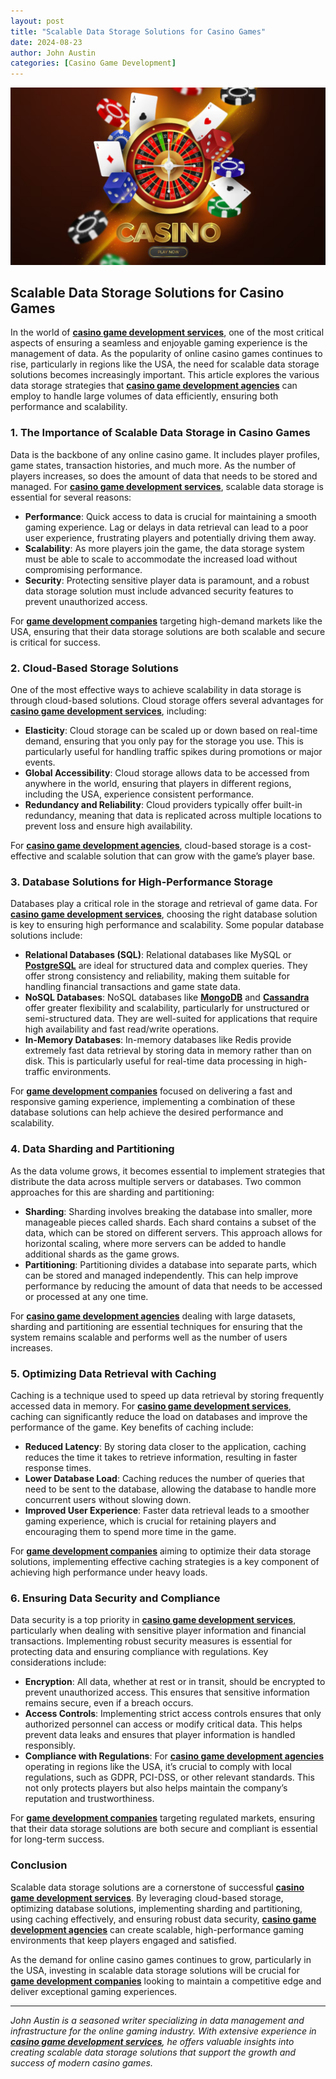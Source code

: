 ```yaml
---
layout: post
title: "Scalable Data Storage Solutions for Casino Games"
date: 2024-08-23
author: John Austin
categories: [Casino Game Development]
---
```

![Casino Games](https://github.com/akashpalve007/prod-website-images/blob/main/Casino%20Games%20(1).png?raw=true)

## Scalable Data Storage Solutions for Casino Games

In the world of [**casino game development services**](https://sdlccorp.com/services/games/casino-game-development-company/), one of the most critical aspects of ensuring a seamless and enjoyable gaming experience is the management of data. As the popularity of online casino games continues to rise, particularly in regions like the USA, the need for scalable data storage solutions becomes increasingly important. This article explores the various data storage strategies that [**casino game development agencies**](https://sdlccorp.com/services/games/casino-game-development-company/) can employ to handle large volumes of data efficiently, ensuring both performance and scalability.

### 1. **The Importance of Scalable Data Storage in Casino Games**

Data is the backbone of any online casino game. It includes player profiles, game states, transaction histories, and much more. As the number of players increases, so does the amount of data that needs to be stored and managed. For [**casino game development services**](https://sdlccorp.com/services/games/casino-game-development-company/), scalable data storage is essential for several reasons:

- **Performance**: Quick access to data is crucial for maintaining a smooth gaming experience. Lag or delays in data retrieval can lead to a poor user experience, frustrating players and potentially driving them away.
- **Scalability**: As more players join the game, the data storage system must be able to scale to accommodate the increased load without compromising performance.
- **Security**: Protecting sensitive player data is paramount, and a robust data storage solution must include advanced security features to prevent unauthorized access.

For [**game development companies**](https://sdlccorp.com/services/games/game-development-company/) targeting high-demand markets like the USA, ensuring that their data storage solutions are both scalable and secure is critical for success.

### 2. **Cloud-Based Storage Solutions**

One of the most effective ways to achieve scalability in data storage is through cloud-based solutions. Cloud storage offers several advantages for [**casino game development services**](https://sdlccorp.com/services/games/casino-game-development-company/), including:

- **Elasticity**: Cloud storage can be scaled up or down based on real-time demand, ensuring that you only pay for the storage you use. This is particularly useful for handling traffic spikes during promotions or major events.
- **Global Accessibility**: Cloud storage allows data to be accessed from anywhere in the world, ensuring that players in different regions, including the USA, experience consistent performance.
- **Redundancy and Reliability**: Cloud providers typically offer built-in redundancy, meaning that data is replicated across multiple locations to prevent loss and ensure high availability.

For [**casino game development agencies**](https://sdlccorp.com/services/games/casino-game-development-company/), cloud-based storage is a cost-effective and scalable solution that can grow with the game’s player base.

### 3. **Database Solutions for High-Performance Storage**

Databases play a critical role in the storage and retrieval of game data. For [**casino game development services**](https://sdlccorp.com/services/games/casino-game-development-company/), choosing the right database solution is key to ensuring high performance and scalability. Some popular database solutions include:

- **Relational Databases (SQL)**: Relational databases like MySQL or [**PostgreSQL**](https://www.postgresql.org/) are ideal for structured data and complex queries. They offer strong consistency and reliability, making them suitable for handling financial transactions and game state data.
- **NoSQL Databases**: NoSQL databases like [**MongoDB**](https://www.mongodb.com/) and [**Cassandra**](https://cassandra.apache.org/) offer greater flexibility and scalability, particularly for unstructured or semi-structured data. They are well-suited for applications that require high availability and fast read/write operations.
- **In-Memory Databases**: In-memory databases like Redis provide extremely fast data retrieval by storing data in memory rather than on disk. This is particularly useful for real-time data processing in high-traffic environments.

For [**game development companies**](https://sdlccorp.com/services/games/game-development-company/) focused on delivering a fast and responsive gaming experience, implementing a combination of these database solutions can help achieve the desired performance and scalability.

### 4. **Data Sharding and Partitioning**

As the data volume grows, it becomes essential to implement strategies that distribute the data across multiple servers or databases. Two common approaches for this are sharding and partitioning:

- **Sharding**: Sharding involves breaking the database into smaller, more manageable pieces called shards. Each shard contains a subset of the data, which can be stored on different servers. This approach allows for horizontal scaling, where more servers can be added to handle additional shards as the game grows.
- **Partitioning**: Partitioning divides a database into separate parts, which can be stored and managed independently. This can help improve performance by reducing the amount of data that needs to be accessed or processed at any one time.

For [**casino game development agencies**](https://sdlccorp.com/services/games/casino-game-development-company/) dealing with large datasets, sharding and partitioning are essential techniques for ensuring that the system remains scalable and performs well as the number of users increases.

### 5. **Optimizing Data Retrieval with Caching**

Caching is a technique used to speed up data retrieval by storing frequently accessed data in memory. For [**casino game development services**](https://sdlccorp.com/services/games/casino-game-development-company/), caching can significantly reduce the load on databases and improve the performance of the game. Key benefits of caching include:

- **Reduced Latency**: By storing data closer to the application, caching reduces the time it takes to retrieve information, resulting in faster response times.
- **Lower Database Load**: Caching reduces the number of queries that need to be sent to the database, allowing the database to handle more concurrent users without slowing down.
- **Improved User Experience**: Faster data retrieval leads to a smoother gaming experience, which is crucial for retaining players and encouraging them to spend more time in the game.

For [**game development companies**](https://sdlccorp.com/services/games/game-development-company/) aiming to optimize their data storage solutions, implementing effective caching strategies is a key component of achieving high performance under heavy loads.

### 6. **Ensuring Data Security and Compliance**

Data security is a top priority in [**casino game development services**](https://sdlccorp.com/services/games/casino-game-development-company/), particularly when dealing with sensitive player information and financial transactions. Implementing robust security measures is essential for protecting data and ensuring compliance with regulations. Key considerations include:

- **Encryption**: All data, whether at rest or in transit, should be encrypted to prevent unauthorized access. This ensures that sensitive information remains secure, even if a breach occurs.
- **Access Controls**: Implementing strict access controls ensures that only authorized personnel can access or modify critical data. This helps prevent data leaks and ensures that player information is handled responsibly.
- **Compliance with Regulations**: For [**casino game development agencies**](https://sdlccorp.com/services/games/casino-game-development-company/) operating in regions like the USA, it’s crucial to comply with local regulations, such as GDPR, PCI-DSS, or other relevant standards. This not only protects players but also helps maintain the company’s reputation and trustworthiness.

For [**game development companies**](https://sdlccorp.com/services/games/game-development-company/) targeting regulated markets, ensuring that their data storage solutions are both secure and compliant is essential for long-term success.

### Conclusion

Scalable data storage solutions are a cornerstone of successful [**casino game development services**](https://sdlccorp.com/services/games/casino-game-development-company/). By leveraging cloud-based storage, optimizing database solutions, implementing sharding and partitioning, using caching effectively, and ensuring robust data security, [**casino game development agencies**](https://sdlccorp.com/services/games/casino-game-development-company/) can create scalable, high-performance gaming environments that keep players engaged and satisfied.

As the demand for online casino games continues to grow, particularly in the USA, investing in scalable data storage solutions will be crucial for [**game development companies**](https://sdlccorp.com/services/games/game-development-company/) looking to maintain a competitive edge and deliver exceptional gaming experiences.

---

*John Austin is a seasoned writer specializing in data management and infrastructure for the online gaming industry. With extensive experience in [**casino game development services**](https://sdlccorp.com/services/games/casino-game-development-company/), he offers valuable insights into creating scalable data storage solutions that support the growth and success of modern casino games.*


